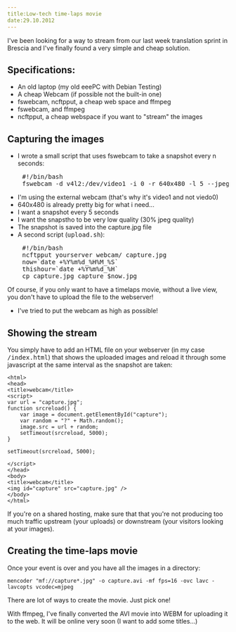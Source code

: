 ```yaml
---
title:Low-tech time-laps movie
date:29.10.2012
---
```

I've been looking for a way to stream from our last week translation sprint in Brescia and I've finally found a very simple and cheap solution.

## Specifications:

- An old laptop (my old eeePC with Debian Testing)
- A cheap Webcam (if possible not the built-in one)
- fswebcam, ncftpput, a cheap web space and ffmpeg
- fswebcam, and ffmpeg
- ncftpput, a cheap webspace if you want to "stream" the images

## Capturing the images

- I wrote a small script that uses fswebcam to take a snapshot every n seconds:

<pre>
    #!/bin/bash
    fswebcam -d v4l2:/dev/video1 -i 0 -r 640x480 -l 5 --jpeg 30 --no-banner capture.jpg --exec ./upload.sh
</pre>

  - I'm using the external webcam (that's why it's video1 and not viedo0)
  - 640x480 is already pretty big for what i need...
  - I want a snapshot every 5 seconds
  - I want the snapstho to be very low quality (30% jpeg quality)
  - The snapshot is saved into the capture.jpg file
- A second script (<kbd>upload.sh</kbd>):

<pre>
    #!/bin/bash
    ncftpput yourserver webcam/ capture.jpg
    now=`date +%Y%m%d_%H%M_%S`
    thishour=`date +%Y%m%d_%H`
    cp capture.jpg capture_$now.jpg
</pre>

  Of course, if you only want to have a timelaps movie, without a live view, you don't have to upload the file to the webserver!
- I've tried to put the webcam as high as possible!

## Showing the stream

You simply have to add an HTML file on your webserver (in my case <kbd>/index.html</kbd>) that shows the uploaded images and reload it through some javascript at the same interval as the snapshot are taken:

    <html>
    <head>
    <title>webcam</title>
    <script>
    var url = "capture.jpg";
    function srcreload() {
        var image = document.getElementById("capture");
        var random = "?" + Math.random();
        image.src = url + random;
        setTimeout(srcreload, 5000);
    }

    setTimeout(srcreload, 5000);

    </script>
    </head>
    <body>
    <title>webcam</title>
    <img id="capture" src="capture.jpg" />
    </body>
    </html>

If you're on a shared hosting, make sure that that you're not producing too much traffic upstream (your uploads) or downstream (your visitors looking at your images).

## Creating the time-laps movie

Once your event is over and you have all the images in a directory:

    mencoder "mf://capture*.jpg" -o capture.avi -mf fps=16 -ovc lavc -lavcopts vcodec=mjpeg

There are lot of ways to create the movie. Just pick one!

With ffmpeg, I've finally converted the AVI movie into WEBM for uploading it to the web. It will be online very soon (I want to add some titles...)
